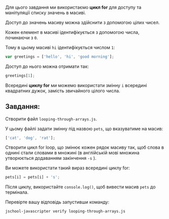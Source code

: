 Для цього завдання ми використаємо **цикл for** для доступу та маніпуляції списку значень в масиві.

Доступ до значень масиву можна здійснити з допомогою цілих чисел.

Кожен елемент в масиві ідентифікується з допомогою числа, починаючи з `0`.

Тому в цьому масиві `hi` ідентифікується числом `1`:

```js
var greetings = ['hello', 'hi', 'good morning'];
```

Доступ до нього можна отримати так:

```js
greetings[1];
```

Всередині **циклу for** ми можемо використати змінну `i` всередині квадратних дужок, замість звичайного цілого числа.

## Завдання:

Створити файл `looping-through-arrays.js`.

У цьому файлі задати змінну під назвою `pets`, що вказуватиме на масив:

```js
['cat', 'dog', 'rat'];
```

Створити цикл for loop, що змінює кожен рядок масиву так, щоб слова в однині стали словами в множині (в англійській мові множина утворюється додаванням закінчення `-s` ).

Ви можете використати такий вираз всередині циклу for:

```js
pets[i] = pets[i] + 's';
```

Після циклу, використайте `console.log()`, щоб вивести масив `pets` до термінала.

Перевірте вашу відповідь запустивши команду:

```bash
jschool-javascripter verify looping-through-arrays.js
```
